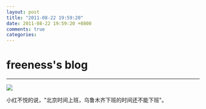 ```yaml
---
layout: post
title: "2011-08-22 19:59:20"
date: 2011-08-22 19:59:20 +0800
comments: true
categories: 
---
```


# freeness's blog

----------

![](http://okqmqrbgo.bkt.clouddn.com/201108221959201.jpg)

>
小红不悦的说，"北京时间上班，乌鲁木齐下班的时间还不能下班"。